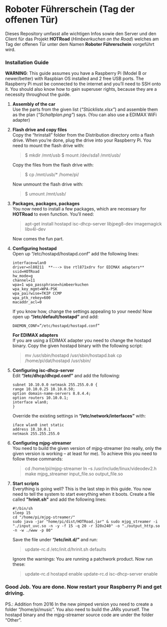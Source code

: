# Roboter Führerschein (Tag der offenen Tür)
Dieses Repository umfasst alle wichtigen Infos sowie den Server und den Client für das Projekt **HOTRoad** (_Himbeerkuchen on the Road_) welches am Tag der offenen Tür unter dem Namen **Roboter Führerschein** vorgeführt wird.

### Installation Guide
**WARNING**: This guide assumes you have a Raspberry Pi (Model B or newer/better) with Raspbian OS installed and 2 free USB ports. The Raspberry Pi must be connected to the internet and you’ll need to SSH onto it. You should also know how to gain superuser rights, because they are a necessity throughout the guide.

1. **Assembly of the car**<br>
    Use the parts from the given list (_“Stückliste.xlsx”_) and assemble them as the plan (_“Schaltplan.png”_) says. (You can also use a EDIMAX WiFi adapter)
2. **Flash drive and copy files**<br>
    Copy the “hrinstall” folder from the Distribution directory onto a flash drive. When you’re done, plug the drive into your Raspberry Pi. You need to mount the flash drive with:
    >$ mkdir /mnt/usb
	>$ mount /dev/sda1 /mnt/usb/

    Copy the files from the flash drive with:
	>$ cp /mnt/usb/* /home/pi/
    
    Now unmount the flash drive with:
	>$ umount /mnt/usb/
	
	
3. **Packages, packages, packages**<br>
    You now need to install a few packages, which are necessary for **HOTRoad** to even function. You’ll need: 
    >apt-get install hostapd isc-dhcp-server libjpeg8-dev imagemagick libv4l-dev

    Now comes the fun part.
    
    
4. **Configuring hostapd**<br>
    Open up “/etc/hostapd/hostapd.conf” add the following lines:
    ```
    interface=wlan0
    driver=nl80211  **---> Use rtl871xdrv for EDIMAX adapters**
    ssid=HOTRoad
    hw_mode=g
    channel=11
    wpa=1 wpa_passphrase=himbeerkuchen
    wpa_key_mgmt=WPA-PSK
    wpa_pairwise=TKIP CCMP
    wpa_ptk_rekey=600
    macaddr_acl=0
    ```

    If you know how, change the settings appealing to your needs!
    Now open up **“/etc/default/hostapd”** and add:
	```
	DAEMON_CONF=”/etc/hostapd/hostapd.conf”
    ```
    
    **For EDIMAX adapters**<br>
    If you are using a EDIMAX adapter you need to change the hostapd binary. Copy the given hostapd binary with the following script:
	> mv /usr/sbin/hostapd /usr/sbin/hostapd.bak
	cp /home/pi/dat/hostapd /usr/sbin/
	
	
5. **Configuring isc-dhcp-server**<br>
    Edit **“/etc/dhcp/dhcpd.conf”** and add the following:
	```
	subnet 10.10.0.0 netmask 255.255.0.0 {
    range 10.10.0.25 10.10.0.50;
    option domain-name-servers 8.8.4.4;
    option routers 10.10.0.1;
    interface wlan0;
    }
    ```

    Override the existing settings in **“/etc/network/interfaces”** with:
	```
	iface wlan0 inet static
	address 10.10.0.1
	netmask 255.255.255.0
	```
	
	
6. **Configuring mjpg-streamer**<br>
    You need to build the given version of mjpg-streamer (no really, only the given version is working – at least for me). To achieve this you need to follow these commands:
    >cd /home/pi/mjpg-streamer
	ln –s /usr/include/linux/videodev2.h
make mjpg_streamer input_file.so output_file.so


7. **Start scripts**<br>
    Everything is going well? This is the last step in this guide. You now need to tell the system to start everything when it boots. Create a file called **"hrinit.sh"** and add the following lines:
    ```
    #!/bin/sh
    sleep 15
    cd "/home/pi/mjpg-streamer/"
    sudo java -jar "home/pi/dist/HOTRoad.jar" & sudo mjpg_streamer -i "./input_uvc.so -n -y -f 15 -q 20 -r 320x240" -o "./output_http.so -n -w ./www -p 80"
    ```
    Save the file under **“/etc/init.d/”** and run:
	>update-rc.d /etc/init.d/hrinit.sh defaults
    
    Ignore the warnings: You are running a patchwork product.
    Now run these:
	>update-rc.d hostapd enable
	update-rc.d isc-dhcp-server enable

### Good Job. You are done. Now restart your Raspberry Pi and get driving.


PS.: Addition from 2016
In the new pimped version you need to create a folder “/home/pi/music”. You also need to build the JARs yourself. The hostapd binary and the mjpg-streamer source code are under the folder “Other”.
